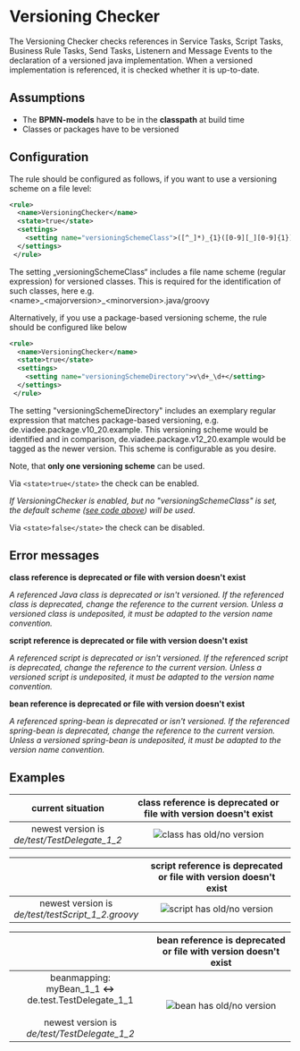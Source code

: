 Versioning Checker
=================================
The Versioning Checker checks references in Service Tasks, Script Tasks, Business Rule Tasks, Send Tasks, Listenern and Message Events
to the declaration of a versioned java implementation.
When a versioned implementation is referenced, it is checked whether it is up-to-date.

## Assumptions
- The **BPMN-models** have to be in the **classpath** at build time
- Classes or packages have to be versioned

## Configuration
The rule should be configured as follows, if you want to use a versioning scheme on a file level:
```xml
<rule>
  <name>VersioningChecker</name>
  <state>true</state>
  <settings>
  	<setting name="versioningSchemeClass">([^_]*)_{1}([0-9][_][0-9]{1})\.(java|groovy)</setting>
  </settings>
 </rule>
```
The setting „versioningSchemeClass“ includes a file name scheme (regular expression) for versioned classes.
This is required for the identification of such classes, here e.g. \<name\>\_\<majorversion\>\_\<minorversion\>.java/groovy


Alternatively, if you use a package-based versioning scheme, the rule should be configured like below
```xml
<rule>
  <name>VersioningChecker</name>
  <state>true</state>
  <settings>
  	<setting name="versioningSchemeDirectory">v\d+_\d+</setting>
  </settings>
 </rule>
```
The setting "versioningSchemeDirectory" includes an exemplary regular expression that matches package-based versioning, e.g.
de.viadee.package.v10_20.example. This versioning scheme would be identified and in comparison, de.viadee.package.v12_20.example would be tagged as the newer version. This scheme is configurable as you desire.

Note, that **only one versioning scheme** can be used.

Via `<state>true</state>` the check can be enabled.

_If VersioningChecker is enabled, but no "versioningSchemeClass" is set, the default scheme ([see code above](#code)) will be used._

Via `<state>false</state>` the check can be disabled.

## Error messages
**class reference is deprecated or file with version doesn't exist**

_A referenced Java class is deprecated or isn't versioned._
_If the referenced class is deprecated, change the reference to the current version._
_Unless a versioned class is undeposited, it must be adapted to the version name convention._

**script reference is deprecated or file with version doesn't exist**

_A referenced script is deprecated or isn't versioned._
_If the referenced script is deprecated, change the reference to the current version._
_Unless a versioned script is undeposited, it must be adapted to the version name convention._

**bean reference is deprecated or file with version doesn't exist**

_A referenced spring-bean is deprecated or isn't versioned._
_If the referenced spring-bean is deprecated, change the reference to the current version._
_Unless a versioned spring-bean is undeposited, it must be adapted to the version name convention._



## Examples

| **current situation**                                                                                               | **class reference is deprecated or file with version doesn't exist**               | 
| :---------------------------------------------------------------------------------------------------------------:|:---------------------------------------------------------------------------:| 
| newest version is <br/> *de/test/TestDelegate_1_2*                                                                |![class has old/no version](img/VersioningChecker_JavaClassVersioning.PNG "old Version")|

|                                                                                                  | **script reference is deprecated or file with version doesn't exist**       | 
| :---------------------------------------------------------------------------------------------------------------:|:---------------------------------------------------------------------------:| 
| newest version is <br/> *de/test/testScript_1_2.groovy*                                                              |![script has old/no version](img/VersioningChecker_ScriptVersioning.PNG "old Version") |


|                                                                                                  | **bean reference is deprecated or file with version doesn't exist**                | 
| :---------------------------------------------------------------------------------------------------------------:|:----------------------------------------------------------------------------------:| 
| beanmapping: <br/> myBean_1_1  **<->**  de.test.TestDelegate\_1\_1 <br/><br/> newest version is<br/> *de/test/TestDelegate_1_2*      | ![bean has old/no version](img/VersioningChecker_BeanVersioning.PNG "old Version") | 



